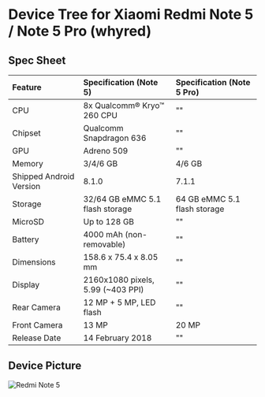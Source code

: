 # Device Tree for Xiaomi Redmi Note 5 / Note 5 Pro (whyred)

## Spec Sheet

| Feature                 | Specification (Note 5)            | Specification (Note 5 Pro)        |
| :---------------------- | :-------------------------------- | :-------------------------------- |
| CPU                     | 8x Qualcomm® Kryo™ 260 CPU        | ""                                |
| Chipset                 | Qualcomm Snapdragon 636           | ""                                |
| GPU                     | Adreno 509                        | ""                                |
| Memory                  | 3/4/6 GB                          | 4/6 GB                            |
| Shipped Android Version | 8.1.0                             | 7.1.1                             |
| Storage                 | 32/64 GB eMMC 5.1 flash storage   | 64 GB eMMC 5.1 flash storage      |
| MicroSD                 | Up to 128 GB                      | ""                                |
| Battery                 | 4000 mAh (non-removable)          | ""                                |
| Dimensions              | 158.6 x 75.4 x 8.05 mm            | ""                                |
| Display                 | 2160x1080 pixels, 5.99 (~403 PPI) | ""                                |
| Rear Camera             | 12 MP + 5 MP, LED flash           | ""                                |
| Front Camera            | 13 MP                             | 20 MP                             |
| Release Date            | 14 February 2018                  | ""                                |

## Device Picture

![Redmi Note 5](http://i01.appmifile.com/webfile/globalimg/2018/02141/phone-black.jpg "Redmi Note 5")
